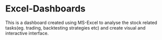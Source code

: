 # Excel-Dashboards
This is a dashboard created using MS-Excel to analyse the stock related tasks(eg. trading, backtesting strategies etc) and create visual and interactive interface.

